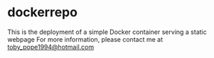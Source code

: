 # dockerrepo
This is the deployment of a simple Docker container serving a static webpage
For more information, please contact me at toby_pope1994@hotmail.com
